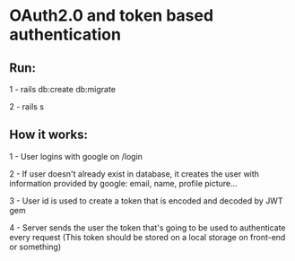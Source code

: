 # OAuth2.0 and token based authentication

## Run:
1 - rails db:create db:migrate

2 - rails s

## How it works:
1 - User logins with google on /login

2 - If user doesn't already exist in database, it creates the user with information provided by google: email, name, profile picture...

3 - User id is used to create a token that is encoded and decoded by JWT gem

4 - Server sends the user the token that's going to be used to authenticate every request (This token should be stored on a local storage on front-end or something)

